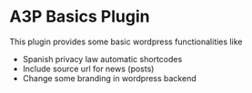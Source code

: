 # A3P Basics Plugin

This plugin provides some basic wordpress functionalities like 

- Spanish privacy law automatic shortcodes 
- Include source url for news (posts)
- Change some branding in wordpress backend